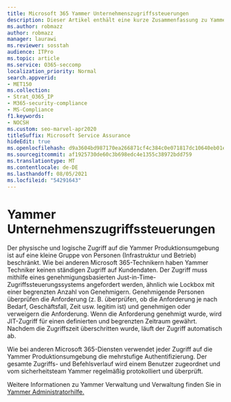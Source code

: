 ```yaml
---
title: Microsoft 365 Yammer Unternehmenszugriffssteuerungen
description: Dieser Artikel enthält eine kurze Zusammenfassung zu Yammer Enterprise Zugriffssteuerungen in der Produktionsumgebung.
ms.author: robmazz
author: robmazz
manager: laurawi
ms.reviewer: sosstah
audience: ITPro
ms.topic: article
ms.service: O365-seccomp
localization_priority: Normal
search.appverid:
- MET150
ms.collection:
- Strat_O365_IP
- M365-security-compliance
- MS-Compliance
f1.keywords:
- NOCSH
ms.custom: seo-marvel-apr2020
titleSuffix: Microsoft Service Assurance
hideEdit: true
ms.openlocfilehash: d9a3604bd987170ea266871cf4c384c0e071817dc10640eb01e560debb5d9664
ms.sourcegitcommit: af1925730de60c3b698edc4e1355c38972bdd759
ms.translationtype: MT
ms.contentlocale: de-DE
ms.lasthandoff: 08/05/2021
ms.locfileid: "54291643"
---
```

# <a name="yammer-enterprise-access-controls"></a>Yammer Unternehmenszugriffssteuerungen 

Der physische und logische Zugriff auf die Yammer Produktionsumgebung ist auf eine kleine Gruppe von Personen (Infrastruktur und Betrieb) beschränkt. Wie bei anderen Microsoft 365-Technikern haben Yammer Techniker keinen ständigen Zugriff auf Kundendaten. Der Zugriff muss mithilfe eines genehmigungsbasierten Just-in-Time-Zugriffssteuerungssystems angefordert werden, ähnlich wie Lockbox mit einer begrenzten Anzahl von Genehmigern. Genehmigende Personen überprüfen die Anforderung (z. B. überprüfen, ob die Anforderung je nach Bedarf, Geschäftsfall, Zeit usw. legitim ist) und genehmigen oder verweigern die Anforderung. Wenn die Anforderung genehmigt wurde, wird JIT-Zugriff für einen definierten und begrenzten Zeitraum gewährt. Nachdem die Zugriffszeit überschritten wurde, läuft der Zugriff automatisch ab.

Wie bei anderen Microsoft 365-Diensten verwendet jeder Zugriff auf die Yammer Produktionsumgebung die mehrstufige Authentifizierung. Der gesamte Zugriffs- und Befehlsverlauf wird einem Benutzer zugeordnet und vom sicherheitsteam Yammer regelmäßig protokolliert und überprüft.

Weitere Informationen zu Yammer Verwaltung und Verwaltung finden Sie in [Yammer Administratorhilfe.](/yammer/yammer-landing-page)